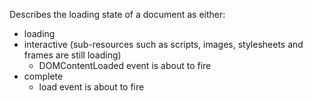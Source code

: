 Describes the loading state of a document as either:
- loading
- interactive (sub-resources such as scripts, images, stylesheets and frames are still loading)
	- DOMContentLoaded event is about to fire
- complete
	- load event is about to fire